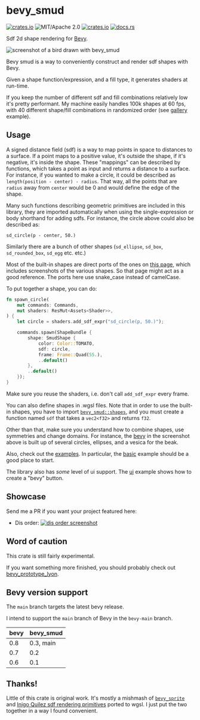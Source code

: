 # bevy_smud

[![crates.io](https://img.shields.io/crates/v/bevy_smud.svg)](https://crates.io/crates/bevy_smud)
![MIT/Apache 2.0](https://img.shields.io/badge/license-MIT%2FApache-blue.svg)
[![crates.io](https://img.shields.io/crates/d/bevy_smud.svg)](https://crates.io/crates/bevy_smud)
[![docs.rs](https://img.shields.io/docsrs/bevy_smud)](https://docs.rs/bevy_smud)

Sdf 2d shape rendering for [Bevy](https://bevyengine.org).

![screenshot of a bird drawn with bevy_smud](https://johanhelsing.studio/assets/bevy_smud_banner.png)

Bevy smud is a way to conveniently construct and render sdf shapes with Bevy.

Given a shape function/expression, and a fill type, it generates shaders at run-time.

If you keep the number of different sdf and fill combinations relatively low it's pretty performant. My machine easily handles 100k shapes at 60 fps, with 40 different shape/fill combinations in randomized order (see [gallery](examples/gallery.rs) example).

## Usage

A signed distance field (sdf) is a way to map points in space to distances to a surface. If a point maps to a positive value, it's outside the shape, if it's negative, it's inside the shape. These "mappings" can be described by functions, which takes a point as input and returns a distance to a surface. For instance, if you wanted to make a circle, it could be described as `length(position - center) - radius`. That way, all the points that are `radius` away from `center` would be 0 and would define the edge of the shape.

Many such functions describing geometric primitives are included in this library, they are imported automatically when using the single-expression or body shorthand for adding sdfs. For instance, the circle above could also be described as:

```wgsl
sd_circle(p - center, 50.)
```

Similarly there are a bunch of other shapes (`sd_ellipse`, `sd_box`, `sd_rounded_box`, `sd_egg` etc. etc.)

Most of the built-in shapes are direct ports of the ones on [this page](https://iquilezles.org/www/articles/distfunctions2d/distfunctions2d.htm), which includes screenshots of the various shapes. So that page might act as a good reference. The ports here use snake_case instead of camelCase.

To put together a shape, you can do:

```rust
fn spawn_circle(
    mut commands: Commands,
    mut shaders: ResMut<Assets<Shader>>,
) {
    let circle = shaders.add_sdf_expr("sd_circle(p, 50.)");

    commands.spawn(ShapeBundle {
        shape: SmudShape {
            color: Color::TOMATO,
            sdf: circle,
            frame: Frame::Quad(55.),
            ..default()
        },
        ..default()
    });
}
```

Make sure you reuse the shaders, i.e. don't call `add_sdf_expr` every frame.

You can also define shapes in .wgsl files. Note that in order to use the built-in shapes, you have to import [`bevy_smud::shapes`](assets/shapes.wgsl), and you must create a function named `sdf` that takes a `vec2<f32>` and returns `f32`.

Other than that, make sure you understand how to combine shapes, use symmetries and change domains. For instance, the [bevy](assets/bevy.wgsl) in the screenshot above is built up of several circles, ellipses, and a vesica for the beak.

Also, check out the [examples](examples). In particular, the [basic](examples/basic.rs) example should be a good place to start.

The library also has *some* level of ui support. The [ui](examples/ui.rs) example shows how to create a "bevy" button.

## Showcase

Send me a PR if you want your project featured here:

- Dis order: [![dis order screenshot](https://johanhelsing.studio/assets/dis-order.png)](https://jhelsing.itch.io/dis-order)

## Word of caution

This crate is still fairly experimental.

If you want something more finished, you should probably check out [bevy_prototype_lyon](https://github.com/Nilirad/bevy_prototype_lyon).

## Bevy version support

The `main` branch targets the latest bevy release.

I intend to support the `main` branch of Bevy in the `bevy-main` branch.

|bevy|bevy_smud|
|---|---|
|0.8|0.3, main|
|0.7|0.2|
|0.6|0.1|

## Thanks!

Little of this crate is original work. It's mostly a mishmash of [`bevy_sprite`](https://github.com/bevyengine/bevy/tree/main/crates/bevy_sprite) and [Inigo Quilez sdf rendering primitives](https://iquilezles.org/www/articles/distfunctions2d/distfunctions2d.htm) ported to wgsl. I just put the two together in a way I found convenient.
